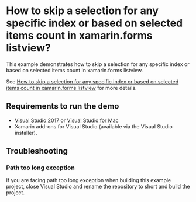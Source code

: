 # How to skip a selection for any specific index or based on selected items count in xamarin.forms listview?

This example demonstrates how to skip a selection for any specific index or based on selected items count in xamarin.forms listview.

See [How to skip a selection for any specific index or based on selected items count in xamarin.forms listview](https://www.syncfusion.com/kb/10011/how-to-skip-a-selection-for-any-specific-index-or-based-on-selected-items-count-in-xamarin-forms) for more details.

## Requirements to run the demo

* [Visual Studio 2017](https://visualstudio.microsoft.com/downloads/) or [Visual Studio for Mac](https://visualstudio.microsoft.com/vs/mac/)
* Xamarin add-ons for Visual Studio (available via the Visual Studio installer).

## Troubleshooting

### Path too long exception

If you are facing path too long exception when building this example project, close Visual Studio and rename the repository to short and build the project.
